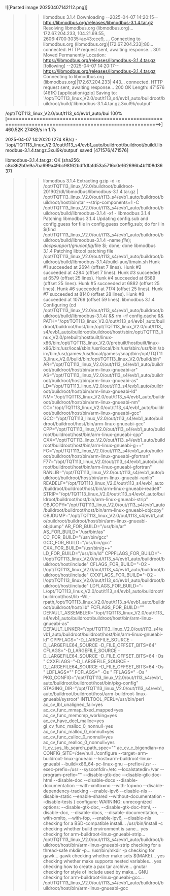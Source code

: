 

![[Pasted image 20250407142112.png]]


>>> libmodbus 3.1.4 Downloading
--2025-04-07 14:20:15--  http://libmodbus.org/releases/libmodbus-3.1.4.tar.gz
Resolving libmodbus.org (libmodbus.org)... 172.67.204.233, 104.21.69.55, 2606:4700:3035::ac43:cce9, ...
Connecting to libmodbus.org (libmodbus.org)|172.67.204.233|:80... connected.
HTTP request sent, awaiting response... 301 Moved Permanently
Location: https://libmodbus.org/releases/libmodbus-3.1.4.tar.gz [following]
--2025-04-07 14:20:17--  https://libmodbus.org/releases/libmodbus-3.1.4.tar.gz
Connecting to libmodbus.org (libmodbus.org)|172.67.204.233|:443... connected.
HTTP request sent, awaiting response... 200 OK
Length: 471576 (461K) [application/gzip]
Saving to: '/opt/TQT113_linux_V2.0/out/t113_s4/evb1_auto/buildroot/buildroot/build/.libmodbus-3.1.4.tar.gz.3xuI9k/output'

/opt/TQT113_linux_V2.0/out/t113_s4/evb1_auto/bui 100%[==========================================================================================================>] 460.52K   274KB/s    in 1.7s

2025-04-07 14:20:20 (274 KB/s) - '/opt/TQT113_linux_V2.0/out/t113_s4/evb1_auto/buildroot/buildroot/build/.libmodbus-3.1.4.tar.gz.3xuI9k/output' saved [471576/471576]

libmodbus-3.1.4.tar.gz: OK (sha256: c8c862b0e9a7ba699a49bc98f62bdffdfafd53a5716c0e162696b4bf108d3637)
>>> libmodbus 3.1.4 Extracting
gzip -d -c /opt/TQT113_linux_V2.0/buildroot/buildroot-201902/dl/libmodbus/libmodbus-3.1.4.tar.gz | /opt/TQT113_linux_V2.0/out/t113_s4/evb1_auto/buildroot/buildroot/host/bin/tar --strip-components=1 -C /opt/TQT113_linux_V2.0/out/t113_s4/evb1_auto/buildroot/buildroot/build/libmodbus-3.1.4   -xf -
>>> libmodbus 3.1.4 Patching
>>> libmodbus 3.1.4 Updating config.sub and config.guess
for file in config.guess config.sub; do for i in $(find /opt/TQT113_linux_V2.0/out/t113_s4/evb1_auto/buildroot/buildroot/build/libmodbus-3.1.4 -name $file); do cp support/gnuconfig/$file $i; done; done
>>> libmodbus 3.1.4 Patching libtool
patching file /opt/TQT113_linux_V2.0/out/t113_s4/evb1_auto/buildroot/buildroot/build/libmodbus-3.1.4/build-aux/ltmain.sh
Hunk #1 succeeded at 2694 (offset 7 lines).
Hunk #2 succeeded at 4284 (offset 7 lines).
Hunk #3 succeeded at 6579 (offset 25 lines).
Hunk #4 succeeded at 6589 (offset 25 lines).
Hunk #5 succeeded at 6882 (offset 25 lines).
Hunk #6 succeeded at 7174 (offset 25 lines).
Hunk #7 succeeded at 8140 (offset 28 lines).
Hunk #8 succeeded at 10769 (offset 59 lines).
>>> libmodbus 3.1.4 Configuring
(cd /opt/TQT113_linux_V2.0/out/t113_s4/evb1_auto/buildroot/buildroot/build/libmodbus-3.1.4/ && rm -rf config.cache && PATH="/opt/TQT113_linux_V2.0/out/t113_s4/evb1_auto/buildroot/buildroot/host/bin:/opt/TQT113_linux_V2.0/out/t113_s4/evb1_auto/buildroot/buildroot/host/sbin:/opt/TQT113_linux_V2.0/prebuilt/hostbuilt/linux-x86/bin:/opt/TQT113_linux_V2.0/prebuilt/hostbuilt/linux-x86/bin:/usr/local/sbin:/usr/local/bin:/usr/sbin:/usr/bin:/sbin:/bin:/usr/games:/usr/local/games:/snap/bin:/opt/TQT113_linux_V2.0/build/bin:/opt/TQT113_linux_V2.0/build/bin" AR="/opt/TQT113_linux_V2.0/out/t113_s4/evb1_auto/buildroot/buildroot/host/bin/arm-linux-gnueabi-ar" AS="/opt/TQT113_linux_V2.0/out/t113_s4/evb1_auto/buildroot/buildroot/host/bin/arm-linux-gnueabi-as" LD="/opt/TQT113_linux_V2.0/out/t113_s4/evb1_auto/buildroot/buildroot/host/bin/arm-linux-gnueabi-ld" NM="/opt/TQT113_linux_V2.0/out/t113_s4/evb1_auto/buildroot/buildroot/host/bin/arm-linux-gnueabi-nm" CC="/opt/TQT113_linux_V2.0/out/t113_s4/evb1_auto/buildroot/buildroot/host/bin/arm-linux-gnueabi-gcc" GCC="/opt/TQT113_linux_V2.0/out/t113_s4/evb1_auto/buildroot/buildroot/host/bin/arm-linux-gnueabi-gcc" CPP="/opt/TQT113_linux_V2.0/out/t113_s4/evb1_auto/buildroot/buildroot/host/bin/arm-linux-gnueabi-cpp" CXX="/opt/TQT113_linux_V2.0/out/t113_s4/evb1_auto/buildroot/buildroot/host/bin/arm-linux-gnueabi-g++" FC="/opt/TQT113_linux_V2.0/out/t113_s4/evb1_auto/buildroot/buildroot/host/bin/arm-linux-gnueabi-gfortran" F77="/opt/TQT113_linux_V2.0/out/t113_s4/evb1_auto/buildroot/buildroot/host/bin/arm-linux-gnueabi-gfortran" RANLIB="/opt/TQT113_linux_V2.0/out/t113_s4/evb1_auto/buildroot/buildroot/host/bin/arm-linux-gnueabi-ranlib" READELF="/opt/TQT113_linux_V2.0/out/t113_s4/evb1_auto/buildroot/buildroot/host/bin/arm-linux-gnueabi-readelf" STRIP="/opt/TQT113_linux_V2.0/out/t113_s4/evb1_auto/buildroot/buildroot/host/bin/arm-linux-gnueabi-strip" OBJCOPY="/opt/TQT113_linux_V2.0/out/t113_s4/evb1_auto/buildroot/buildroot/host/bin/arm-linux-gnueabi-objcopy" OBJDUMP="/opt/TQT113_linux_V2.0/out/t113_s4/evb1_auto/buildroot/buildroot/host/bin/arm-linux-gnueabi-objdump" AR_FOR_BUILD="/usr/bin/ar" AS_FOR_BUILD="/usr/bin/as" CC_FOR_BUILD="/usr/bin/gcc" GCC_FOR_BUILD="/usr/bin/gcc" CXX_FOR_BUILD="/usr/bin/g++" LD_FOR_BUILD="/usr/bin/ld" CPPFLAGS_FOR_BUILD="-I/opt/TQT113_linux_V2.0/out/t113_s4/evb1_auto/buildroot/buildroot/host/include" CFLAGS_FOR_BUILD="-O2 -I/opt/TQT113_linux_V2.0/out/t113_s4/evb1_auto/buildroot/buildroot/host/include" CXXFLAGS_FOR_BUILD="-O2 -I/opt/TQT113_linux_V2.0/out/t113_s4/evb1_auto/buildroot/buildroot/host/include" LDFLAGS_FOR_BUILD="-L/opt/TQT113_linux_V2.0/out/t113_s4/evb1_auto/buildroot/buildroot/host/lib -Wl,-rpath,/opt/TQT113_linux_V2.0/out/t113_s4/evb1_auto/buildroot/buildroot/host/lib" FCFLAGS_FOR_BUILD="" DEFAULT_ASSEMBLER="/opt/TQT113_linux_V2.0/out/t113_s4/evb1_auto/buildroot/buildroot/host/bin/arm-linux-gnueabi-as" DEFAULT_LINKER="/opt/TQT113_linux_V2.0/out/t113_s4/evb1_auto/buildroot/buildroot/host/bin/arm-linux-gnueabi-ld" CPPFLAGS="-D_LARGEFILE_SOURCE -D_LARGEFILE64_SOURCE -D_FILE_OFFSET_BITS=64" CFLAGS="-D_LARGEFILE_SOURCE -D_LARGEFILE64_SOURCE -D_FILE_OFFSET_BITS=64  -Os  " CXXFLAGS="-D_LARGEFILE_SOURCE -D_LARGEFILE64_SOURCE -D_FILE_OFFSET_BITS=64  -Os  " LDFLAGS="" FCFLAGS=" -Os " FFLAGS=" -Os " PKG_CONFIG="/opt/TQT113_linux_V2.0/out/t113_s4/evb1_auto/buildroot/buildroot/host/bin/pkg-config" STAGING_DIR="/opt/TQT113_linux_V2.0/out/t113_s4/evb1_auto/buildroot/buildroot/host/arm-buildroot-linux-gnueabi/sysroot" INTLTOOL_PERL=/usr/bin/perl ac_cv_lbl_unaligned_fail=yes ac_cv_func_mmap_fixed_mapped=yes ac_cv_func_memcmp_working=yes ac_cv_have_decl_malloc=yes gl_cv_func_malloc_0_nonnull=yes ac_cv_func_malloc_0_nonnull=yes ac_cv_func_calloc_0_nonnull=yes ac_cv_func_realloc_0_nonnull=yes lt_cv_sys_lib_search_path_spec="" ac_cv_c_bigendian=no   CONFIG_SITE=/dev/null ./configure --target=arm-buildroot-linux-gnueabi --host=arm-buildroot-linux-gnueabi --build=x86_64-pc-linux-gnu --prefix=/usr --exec-prefix=/usr --sysconfdir=/etc --localstatedir=/var --program-prefix="" --disable-gtk-doc --disable-gtk-doc-html --disable-doc --disable-docs --disable-documentation --with-xmlto=no --with-fop=no --disable-dependency-tracking --enable-ipv6 --disable-nls --disable-static --enable-shared  --without-documentation --disable-tests )
configure: WARNING: unrecognized options: --disable-gtk-doc, --disable-gtk-doc-html, --disable-doc, --disable-docs, --disable-documentation, --with-xmlto, --with-fop, --enable-ipv6, --disable-nls
checking for a BSD-compatible install... /usr/bin/install -c
checking whether build environment is sane... yes
checking for arm-buildroot-linux-gnueabi-strip... /opt/TQT113_linux_V2.0/out/t113_s4/evb1_auto/buildroot/buildroot/host/bin/arm-linux-gnueabi-strip
checking for a thread-safe mkdir -p... /usr/bin/mkdir -p
checking for gawk... gawk
checking whether make sets $(MAKE)... yes
checking whether make supports nested variables... yes
checking how to create a pax tar archive... gnutar
checking for style of include used by make... GNU
checking for arm-buildroot-linux-gnueabi-gcc... /opt/TQT113_linux_V2.0/out/t113_s4/evb1_auto/buildroot/buildroot/host/bin/arm-linux-gnueabi-gcc
